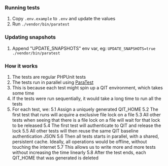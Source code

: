 ### Running tests

1. Copy `.env.example` to `.env` and update the values
2. Run `./vendor/bin/paratest`

### Updating snapshots

1. Append "UPDATE_SNAPSHOTS" env var, eg: `UPDATE_SNAPSHOTS=true ./vendor/bin/paratest`

### How it works

1. The tests are regular PHPUnit tests
2. The tests run in parallel using [ParaTest](https://github.com/paratestphp/paratest)
3. This is because each test might spin up a QIT environment, which takes some time
4. If the tests were run sequentially, it would take a long time to run all the tests
5. For each test, we:
    5.1 Assign a uniquely generated QIT_HOME
    5.2 The first test that runs will acquire a exclusive file lock on a file
    5.3 All other tests when seeing that there is a file lock on a file will wait for that lock to be released
    5.4 The first test will authenticate to QIT and release the lock
    5.5 All other tests will then reuse the same QIT baseline authentication JSON
    5.6 Then all tests starts in parallel, with a shared, persistent cache. Ideally, all operations would be offline, without touching the internet
    5.7 This allows us to write more and more tests without increasing the time linearly
    5.8 After the test ends, each QIT_HOME that was generated is deleted
